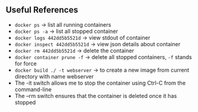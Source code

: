 ## Useful References

- `docker ps` -> list all running containers
- `docker ps -a` -> list all stopped container
- `docker logs 442dd5b5521d` -> view stdout of container
- `docker inspect 442dd5b5521d` -> view json details about container
- `docker rm 442dd5b5521d` -> delete the container
- `docker container prune -f` -> delete all stopped containers, `-f` stands for force
- `docker build ./ -t webserver` -> to create a new image from current directory with name webserver
- The -it switch allows me to stop the container using Ctrl-C from the command-line
- The –rm switch ensures that the container is deleted once it has stopped
